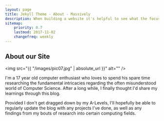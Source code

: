 ```yaml
---
layout: page
title: Jekyll Theme - About - Massively
description: When building a website it's helpful to see what the focus of your site is. This page is an example of how to show a website's focus.
sitemap:
    priority: 0.7
    lastmod: 2017-11-02
    changefreq: weekly
---
```

## About our Site

<span class="image left"><img src="{{ "/images/pic07.jpg" | absolute_url }}" alt="" /></span>

I'm a 17 year old computer enthusiast who loves to spend his spare time researching the fundamental intricacies regarding the often misunderstood world of Computer Science. After a long while, I finally thought I'd share my learnings through this blog.

Provided I don't get dragged down by my A-Levels, I'll hopefully be able to regularly update the blog with any projects I've done, as well as any findings from my bouts of research into certain computing fields.

